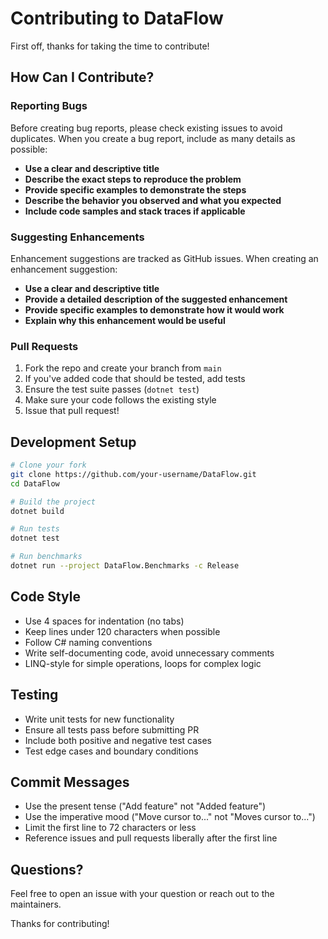 # Contributing to DataFlow

First off, thanks for taking the time to contribute!

## How Can I Contribute?

### Reporting Bugs

Before creating bug reports, please check existing issues to avoid duplicates. When you create a bug report, include as many details as possible:

- **Use a clear and descriptive title**
- **Describe the exact steps to reproduce the problem**
- **Provide specific examples to demonstrate the steps**
- **Describe the behavior you observed and what you expected**
- **Include code samples and stack traces if applicable**

### Suggesting Enhancements

Enhancement suggestions are tracked as GitHub issues. When creating an enhancement suggestion:

- **Use a clear and descriptive title**
- **Provide a detailed description of the suggested enhancement**
- **Provide specific examples to demonstrate how it would work**
- **Explain why this enhancement would be useful**

### Pull Requests

1. Fork the repo and create your branch from `main`
2. If you've added code that should be tested, add tests
3. Ensure the test suite passes (`dotnet test`)
4. Make sure your code follows the existing style
5. Issue that pull request!

## Development Setup

```bash
# Clone your fork
git clone https://github.com/your-username/DataFlow.git
cd DataFlow

# Build the project
dotnet build

# Run tests
dotnet test

# Run benchmarks
dotnet run --project DataFlow.Benchmarks -c Release
```

## Code Style

- Use 4 spaces for indentation (no tabs)
- Keep lines under 120 characters when possible
- Follow C# naming conventions
- Write self-documenting code, avoid unnecessary comments
- LINQ-style for simple operations, loops for complex logic

## Testing

- Write unit tests for new functionality
- Ensure all tests pass before submitting PR
- Include both positive and negative test cases
- Test edge cases and boundary conditions

## Commit Messages

- Use the present tense ("Add feature" not "Added feature")
- Use the imperative mood ("Move cursor to..." not "Moves cursor to...")
- Limit the first line to 72 characters or less
- Reference issues and pull requests liberally after the first line

## Questions?

Feel free to open an issue with your question or reach out to the maintainers.

Thanks for contributing!